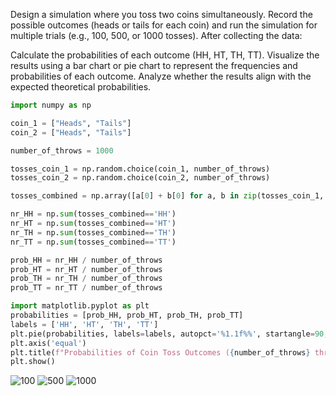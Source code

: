Design a simulation where you toss two coins simultaneously. 
Record the possible outcomes (heads or tails for each coin) and run the simulation for multiple trials (e.g., 100, 500, or 1000 tosses). 
After collecting the data:

Calculate the probabilities of each outcome (HH, HT, TH, TT).
Visualize the results using a bar chart or pie chart to represent the frequencies and probabilities of each outcome.
Analyze whether the results align with the expected theoretical probabilities.

```py
import numpy as np

coin_1 = ["Heads", "Tails"]
coin_2 = ["Heads", "Tails"]

number_of_throws = 1000

tosses_coin_1 = np.random.choice(coin_1, number_of_throws) 
tosses_coin_2 = np.random.choice(coin_2, number_of_throws)

tosses_combined = np.array([a[0] + b[0] for a, b in zip(tosses_coin_1, tosses_coin_2)])

nr_HH = np.sum(tosses_combined=='HH')
nr_HT = np.sum(tosses_combined=='HT')
nr_TH = np.sum(tosses_combined=='TH')
nr_TT = np.sum(tosses_combined=='TT')

prob_HH = nr_HH / number_of_throws
prob_HT = nr_HT / number_of_throws
prob_TH = nr_TH / number_of_throws
prob_TT = nr_TT / number_of_throws

import matplotlib.pyplot as plt
probabilities = [prob_HH, prob_HT, prob_TH, prob_TT]
labels = ['HH', 'HT', 'TH', 'TT']
plt.pie(probabilities, labels=labels, autopct='%1.1f%%', startangle=90, colors=['thistle','mistyrose','lavender','paleturquoise'])
plt.axis('equal')
plt.title(f"Probabilities of Coin Toss Outcomes ({number_of_throws} throws)")
plt.show()
```
![100](https://github.com/user-attachments/assets/545b02ed-9c00-4d42-862c-777fbca2a69c)
![500](https://github.com/user-attachments/assets/67c4324b-d9f6-4963-91e2-fbc801b91ac5)
![1000](https://github.com/user-attachments/assets/7c480105-f8a5-4958-b9c3-d95a91b6514e)

